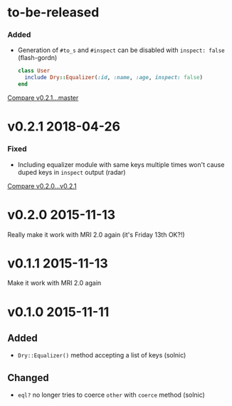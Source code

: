 # to-be-released

### Added

* Generation of `#to_s` and `#inspect` can be disabled with `inspect: false` (flash-gordn)
  ```ruby
  class User
    include Dry::Equalizer(:id, :name, :age, inspect: false)
  end
  ```

[Compare v0.2.1...master](https://github.com/dry-rb/dry-equalizer/compare/v0.2.1...master)

# v0.2.1 2018-04-26

### Fixed

* Including equalizer module with same keys multiple times won't cause duped keys in `inspect` output (radar)

[Compare v0.2.0...v0.2.1](https://github.com/dry-rb/dry-equalizer/compare/v0.2.0...v0.2.1)

# v0.2.0 2015-11-13

Really make it work with MRI 2.0 again (it's Friday 13th OK?!)

# v0.1.1 2015-11-13

Make it work with MRI 2.0 again

# v0.1.0 2015-11-11

## Added

- `Dry::Equalizer()` method accepting a list of keys (solnic)

## Changed

- `eql?` no longer tries to coerce `other` with `coerce` method (solnic)
